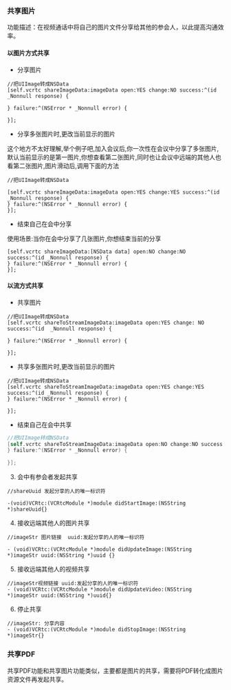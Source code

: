 ### 共享图片

功能描述：在视频通话中将自己的图片文件分享给其他的参会人，以此提高沟通效率。

#### 以图片方式共享

- 分享图片

```objc
//把UIImage转成NSData
[self.vcrtc shareImageData:imageData open:YES change:NO success:^(id  _Nonnull response) {

} failure:^(NSError * _Nonnull error) {

}];
```

- 分享多张图片时,更改当前显示的图片

这个地方不太好理解,举个例子吧,加入会议后,你一次性在会议中分享了多张图片,默认当前显示的是第一图片,你想查看第二张图片,同时也让会议中远端的其他人也看第二张图片,图片滑动后,调用下面的方法

```objc
//把UIImage转成NSData

[self.vcrtc shareImageData:imageData open:YES change:YES success:^(id _Nonnull response) {
} failure:^(NSError * _Nonnull error) {
}];

```

- 结束自己在会中分享

使用场景:当你在会中分享了几张图片,你想结束当前的分享

```objc 
[self.vcrtc shareImageData:[NSData data] open:NO change:NO success:^(id _Nonnull response) {
} failure:^(NSError * _Nonnull error) {
}];

```

#### 以流方式共享

- 共享图片

```objc
//把UIImage转成NSData
[self.vcrtc shareToStreamImageData:imageData open:YES change: NO success:^(id  _Nonnull response) {

} failure:^(NSError * _Nonnull error) {

}];
```

- 共享多张图片时,更改当前显示的图片

```objc
//把UIImage转成NSData
[self.vcrtc shareToStreamImageData:imageData open:YES change:YES success:^(id _Nonnull response) {
} failure:^(NSError * _Nonnull error) {

}];
```

- 结束自己在会中共享

```objective-c
//把UIImage转成NSData
[self.vcrtc shareToStreamImageData:imageData open:NO change:NO success:^(id _Nonnull response) {
} failure:^(NSError * _Nonnull error) {

}];
```

3. 会中有参会者发起共享

```objc
//shareUuid 发起分享的人的唯一标识符

-(void)VCRtc:(VCRtcModule *)module didStartImage:(NSString *)shareUuid{}
```

4. 接收远端其他人的图片共享

```objc
//imageStr 图片链接  uuid:发起分享的人的唯一标识符

- (void)VCRtc:(VCRtcModule *)module didUpdateImage:(NSString *)imageStr uuid:(NSString *)uuid {}
```

5. 接收远端其他人的视频共享

```objc
//imageStr视频链接 uuid:发起分享的人的唯一标识符
- (void)VCRtc:(VCRtcModule *)module didUpdateVideo:(NSString *)imageStr uuid:(NSString *)uuid{}
```

6. 停止共享

```objc
//imageStr: 分享内容 
- (void)VCRtc:(VCRtcModule *)module didStopImage:(NSString *)imageStr{}
```

### 共享PDF

共享PDF功能和共享图片功能类似，主要都是图片的共享，需要将PDF转化成图片资源文件再发起共享。